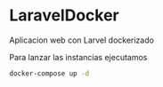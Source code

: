 # LaravelDocker
Aplicacion web con Larvel dockerizado

Para lanzar las instancias ejecutamos 
```bash
docker-compose up -d
```

